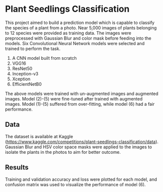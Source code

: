 # Plant Seedlings Classification

This project aimed to build a prediction model which is capable to classify the species of a plant from a photo. Near 5,000 images of plants belonging to 12 species were provided as training data. The images were preprocessed with Gaussian Blur and color mask before feeding into the models. Six Convolutional Neural Network models were selected and trained to perform the task. 

1. A CNN model built from scratch 
2. VGG16
3. ResNet50
4. Inception-v3
5. Xception 
6. EfficientNetB0
 
The above models were trained with un-augmented images and augmented images. Model (2)-(5) were fine-tuned after trained with augmented images. Model (1)-(5) suffered from over-fitting, while model (6) had a fair performance. 

## Data

The dataset is available at Kaggle (https://www.kaggle.com/competitions/plant-seedlings-classification/data). Gaussian Blur and HSV color space masks were applied to the images to isolate the plants in the photos to aim for better outcome.

## Results

Training and validation accuracy and loss were plotted for each model, and confusion matrix was used to visualize the performance of model (6).
